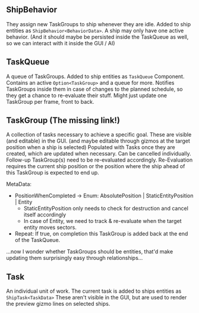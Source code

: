 ## ShipBehavior
They assign new TaskGroups to ship whenever they are idle.
Added to ship entities as `ShipBehavior<BehaviorData>`.
A ship may only have one active behavior. (And it should maybe be persisted inside the TaskQueue as well, so we can interact with it inside the GUI / AI)

## TaskQueue
A queue of TaskGroups.
Added to ship entities as `TaskQueue` Component.
Contains an active `Option<TaskGroup>` and a queue for more.
Notifies TaskGroups inside them in case of changes to the planned schedule, so they get a chance to re-evaluate their stuff. Might just update one TaskGroup per frame, front to back.

## TaskGroup (The missing link!)
A collection of tasks necessary to achieve a specific goal. 
These are visible (and editable) in the GUI. (and maybe editable through gizmos at the target position when a ship is selected)
Populated with Tasks once they are created, which are updated when necessary.
Can be cancelled individually. Follow-up TaskGroup(s) need to be re-evaluated accordingly.
Re-Evaluation requires the current ship position or the position where the ship ahead of this TaskGroup is expected to end up.

MetaData: 
- PositionWhenCompleted -> Enum: AbsolutePosition | StaticEntityPosition | Entity
  - StaticEntityPosition only needs to check for destruction and cancel itself accordingly 
  - In case of Entity, we need to track & re-evaluate when the target entity moves sectors.
- Repeat: If true, on completion this TaskGroup is added back at the end of the TaskQueue.

...now I wonder whether TaskGroups should be entities, that'd make updating them surprisingly easy through relationships...

## Task
An individual unit of work. The current task is added to ships entities as `ShipTask<TaskData>`
These aren't visible in the GUI, but are used to render the preview gizmo lines on selected ships.